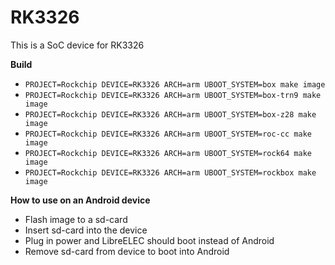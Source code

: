 # RK3326

This is a SoC device for RK3326

**Build**

* `PROJECT=Rockchip DEVICE=RK3326 ARCH=arm UBOOT_SYSTEM=box make image`
* `PROJECT=Rockchip DEVICE=RK3326 ARCH=arm UBOOT_SYSTEM=box-trn9 make image`
* `PROJECT=Rockchip DEVICE=RK3326 ARCH=arm UBOOT_SYSTEM=box-z28 make image`
* `PROJECT=Rockchip DEVICE=RK3326 ARCH=arm UBOOT_SYSTEM=roc-cc make image`
* `PROJECT=Rockchip DEVICE=RK3326 ARCH=arm UBOOT_SYSTEM=rock64 make image`
* `PROJECT=Rockchip DEVICE=RK3326 ARCH=arm UBOOT_SYSTEM=rockbox make image`

**How to use on an Android device**
- Flash image to a sd-card
- Insert sd-card into the device
- Plug in power and LibreELEC should boot instead of Android
- Remove sd-card from device to boot into Android
